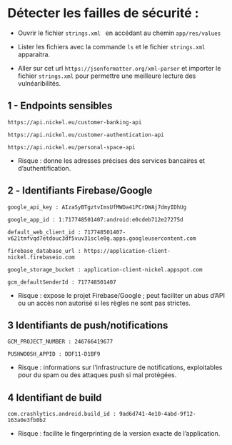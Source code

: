 # Détecter les failles de sécurité :

- Ouvrir le fichier `strings.xml ` en accédant au chemin `app/res/values`

- Lister les fichiers avec la commande `ls` et le fichier `strings.xml` apparaitra.

- Aller sur cet url `https://jsonformatter.org/xml-parser` et importer le fichier `strings.xml` pour permettre une meilleure lecture des vulnéaribilités.

## 1 - Endpoints sensibles

`https://api.nickel.eu/customer-banking-api`

`https://api.nickel.eu/customer-authentication-api`

`https://api.nickel.eu/personal-space-api`

- Risque : donne les adresses précises des services bancaires et d’authentification.

## 2️ - Identifiants Firebase/Google

`google_api_key : AIzaSyBTgztvImsUfMWDa41PCrDWAj7dmyIDhUg`

`google_app_id : 1:717748501407:android:e0cdeb712e27275d`

`default_web_client_id : 717748501407-v621tmfvqd7etdouc3df5vuv31scle0g.apps.googleusercontent.com`

`firebase_database_url : https://application-client-nickel.firebaseio.com`

`google_storage_bucket : application-client-nickel.appspot.com`

`gcm_defaultSenderId : 717748501407`

- Risque : expose le projet Firebase/Google ; peut faciliter un abus d’API ou un accès non autorisé si les règles ne sont pas strictes.

## 3️ Identifiants de push/notifications

`GCM_PROJECT_NUMBER : 246766419677`

`PUSHWOOSH_APPID : DDF11-D1BF9`

- Risque : informations sur l’infrastructure de notifications, exploitables pour du spam ou des attaques push si mal protégées.

## 4️ Identifiant de build

`com.crashlytics.android.build_id : 9ad6d741-4e10-4abd-9f12-163a0e3fb0b2`

- Risque : facilite le fingerprinting de la version exacte de l’application.
